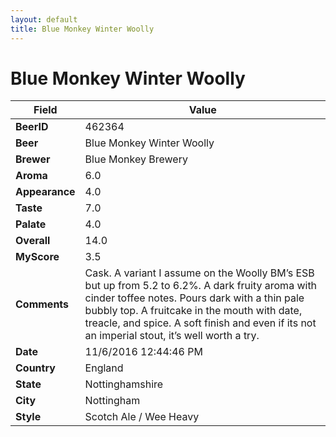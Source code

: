```yaml
---
layout: default
title: Blue Monkey Winter Woolly
---
```


# Blue Monkey Winter Woolly

| Field         | Value     |
|---------------|-----------|
| **BeerID** | 462364 |
| **Beer** | Blue Monkey Winter Woolly |
| **Brewer** | Blue Monkey Brewery |
| **Aroma** | 6.0 |
| **Appearance** | 4.0 |
| **Taste** | 7.0 |
| **Palate** | 4.0 |
| **Overall** | 14.0 |
| **MyScore** | 3.5 |
| **Comments** | Cask. A variant I assume on the Woolly BM’s ESB but up from 5.2 to 6.2%. A dark fruity aroma with cinder toffee notes. Pours dark with a thin pale bubbly top. A fruitcake in the mouth with date, treacle, and spice. A soft finish and even if its not an imperial stout, it’s well worth a try. |
| **Date** | 11/6/2016 12:44:46 PM |
| **Country** | England |
| **State** | Nottinghamshire |
| **City** | Nottingham |
| **Style** | Scotch Ale / Wee Heavy |
